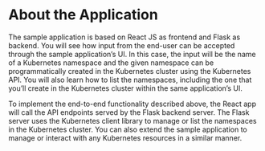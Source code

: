 # About the Application

The sample application is based on React JS as frontend and Flask as backend. 
You will see how input from the end-user can be accepted through the sample application’s UI. 
In this case, the input will be the name of a Kubernetes namespace and the given namespace can be programmatically created in the Kubernetes cluster using the Kubernetes API. 
You will also learn how to list the namespaces, including the one that you’ll create in the Kubernetes cluster within the same application’s UI. 

To implement the end-to-end functionality described above, the React app will call the API endpoints served by the Flask backend server. 
The Flask server uses the Kubernetes client library to manage or list the namespaces in the Kubernetes cluster. 
You can also extend the sample application to manage or interact with any Kubernetes resources in a similar manner.

